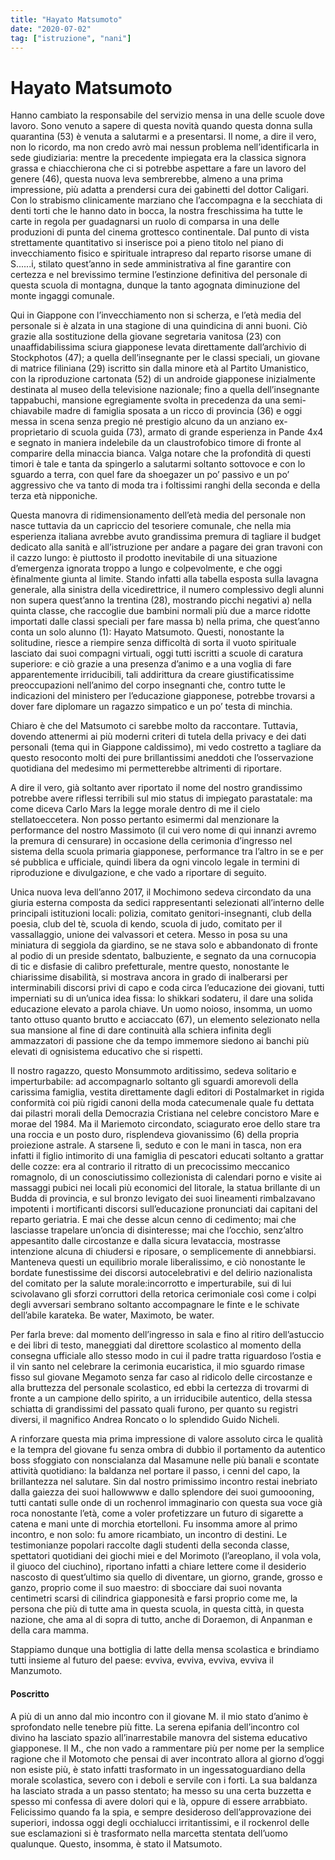 ```yaml
---
title: "Hayato Matsumoto"
date: "2020-07-02"
tag: ["istruzione", "nani"]
---
```


# Hayato Matsumoto

Hanno cambiato la responsabile del servizio mensa in
una delle scuole dove lavoro. Sono venuto a sapere di
questa novità quando questa donna sulla quarantina (53)
è venuta a salutarmi e a presentarsi. Il nome, a dire il
vero, non lo ricordo, ma non credo avrò mai nessun
problema nell’identificarla in sede giudiziaria: mentre la
precedente impiegata era la classica signora grassa e
chiacchierona che ci si potrebbe aspettare a fare un
lavoro del genere (46), questa nuova leva sembrerebbe,
almeno a una prima impressione, più adatta a prendersi
cura dei gabinetti del dottor Caligari. Con lo strabismo
clinicamente marziano che l’accompagna e la secchiata
di denti torti che le hanno dato in bocca, la nostra
freschissima ha tutte le carte in regola per guadagnarsi
un ruolo di comparsa in una delle produzioni di punta
del cinema grottesco continentale. Dal punto di vista
strettamente quantitativo si inserisce poi a pieno titolo
nel piano di invecchiamento fisico e spirituale intrapreso
dal reparto risorse umane di S......i, stilato quest’anno in
sede amministrativa al fine garantire con certezza e nel
brevissimo termine l’estinzione definitiva del personale
di questa scuola di montagna, dunque la tanto agognata
diminuzione del monte ingaggi comunale.

Qui in Giappone con l’invecchiamento non si scherza, e
l’età media del personale si è alzata in una stagione di
una quindicina di anni buoni. Ciò grazie alla sostituzione
della giovane segretaria vanitosa (23) con unaaffidabilissima sciura giapponese levata direttamente
dall’archivio di Stockphotos (47); a quella
dell’insegnante per le classi speciali, un giovane di
matrice filiniana (29) iscritto sin dalla minore età al
Partito Umanistico, con la riproduzione cartonata (52) di
un androide giapponese inizialmente destinata al museo
della televisione nazionale; fino a quella dell’insegnante
tappabuchi, mansione egregiamente svolta in precedenza
da una semi-chiavabile madre di famiglia sposata a un
ricco di provincia (36) e oggi messa in scena senza
pregio né prestigio alcuno da un anziano ex-proprietario
di scuola guida (73), armato di grande esperienza in
Pande 4x4 e segnato in maniera indelebile da un
claustrofobico timore di fronte al comparire della
minaccia bianca. Valga notare che la profondità di questi
timori è tale e tanta da spingerlo a salutarmi soltanto
sottovoce e con lo sguardo a terra, con quel fare da
shoegazer un po’ passivo e un po’ aggressivo che va
tanto di moda tra i foltissimi ranghi della seconda e della
terza età nipponiche.

Questa manovra di ridimensionamento dell’età media
del personale non nasce tuttavia da un capriccio del
tesoriere comunale, che nella mia esperienza italiana
avrebbe avuto grandissima premura di tagliare il budget
dedicato alla sanità e all’istruzione per andare a pagare
dei gran travoni con il cazzo lungo: è piuttosto il
prodotto inevitabile di una situazione d’emergenza
ignorata troppo a lungo e colpevolmente, e che oggi èfinalmente giunta al limite. Stando infatti alla tabella
esposta sulla lavagna generale, alla sinistra della
vicedirettrice, il numero complessivo degli alunni non
supera quest’anno la trentina (28), mostrando picchi
negativi a) nella quinta classe, che raccoglie due bambini
normali più due a marce ridotte importati dalle classi
speciali per fare massa b) nella prima, che quest’anno
conta un solo alunno (1): Hayato Matsumoto. Questi,
nonostante la solitudine, riesce a riempire senza
difficoltà di sorta il vuoto spirituale lasciato dai suoi
compagni virtuali, oggi tutti iscritti a scuole di caratura
superiore: e ciò grazie a una presenza d’animo e a una
voglia di fare apparentemente irriducibili, tali addirittura
da creare giustificatissime preoccupazioni nell’animo del
corpo insegnanti che, contro tutte le indicazioni del
ministero per l’educazione giapponese, potrebbe trovarsi
a dover fare diplomare un ragazzo simpatico e un po’
testa di minchia.

Chiaro è che del Matsumoto ci sarebbe molto da
raccontare. Tuttavia, dovendo attenermi ai più moderni
criteri di tutela della privacy e dei dati personali (tema
qui in Giappone caldissimo), mi vedo costretto a tagliare
da questo resoconto molti dei pure brillantissimi
aneddoti che l’osservazione quotidiana del medesimo mi
permetterebbe altrimenti di riportare.

A dire il vero, già soltanto aver riportato il nome del
nostro grandissimo potrebbe avere riflessi terribili sul
mio status di impiegato parastatale: ma come diceva
Carlo Mars la legge morale dentro di me il cielo stellatoeccetera. Non posso pertanto esimermi dal menzionare la
performance del nostro Massimoto (il cui vero nome di
qui innanzi avremo la premura di censurare) in
occasione della cerimonia d’ingresso nel sistema della
scuola primaria giapponese, performance tra l’altro in se
e per sé pubblica e ufficiale, quindi libera da ogni
vincolo legale in termini di riproduzione e divulgazione,
e che vado a riportare di seguito.

Unica nuova leva dell’anno 2017, il Mochimono sedeva
circondato da una giuria esterna composta da sedici
rappresentanti selezionati all’interno delle principali
istituzioni locali: polizia, comitato genitori-insegnanti,
club della poesia, club del tè, scuola di kendo, scuola di
judo, comitato per il vassallaggio, unione dei valvassori
et cetera. Messo in posa su una miniatura di seggiola da
giardino, se ne stava solo e abbandonato di fronte al
podio di un preside sdentato, balbuziente, e segnato da
una cornucopia di tic e disfasie di calibro prefetturale,
mentre questo, nonostante le chiarissime disabilità, si
mostrava ancora in grado di inalberarsi per interminabili
discorsi privi di capo e coda circa l’educazione dei
giovani, tutti imperniati su di un’unica idea fissa: lo
shikkari sodateru, il dare una solida educazione elevato a
parola chiave. Un uomo noioso, insomma, un uomo
tanto ottuso quanto brutto e acciaccato (67), un elemento
selezionato nella sua mansione al fine di dare continuità
alla schiera infinita degli ammazzatori di passione che da
tempo immemore siedono ai banchi più elevati di ognisistema educativo che si rispetti.

Il nostro ragazzo, questo Monsummoto arditissimo,
sedeva solitario e imperturbabile: ad accompagnarlo
soltanto gli sguardi amorevoli della carissima famiglia,
vestita direttamente dagli editori di Postalmarket in
rigida conformità coi più rigidi canoni della moda
catecumenale quale fu dettata dai pilastri morali della
Democrazia Cristiana nel celebre concistoro Mare e
morae del 1984. Ma il Mariemoto circondato, sciagurato
eroe dello stare tra una roccia e un posto duro,
risplendeva giovanissimo (6) della propria proiezione
astrale. A starsene lì, seduto e con le mani in tasca, non
era infatti il figlio intimorito di una famiglia di pescatori
educati soltanto a grattar delle cozze: era al contrario il
ritratto di un precocissimo meccanico romagnolo, di un
conosciutissimo collezionista di calendari porno e visite
ai massaggi pubici nei locali più economici del litorale,
la statua brillante di un Budda di provincia, e sul bronzo
levigato dei suoi lineamenti rimbalzavano impotenti i
mortificanti discorsi sull’educazione pronunciati dai
capitani del reparto geriatria. E mai che desse alcun
cenno di cedimento; mai che lasciasse trapelare un’oncia
di disinteresse; mai che l’occhio, senz’altro appesantito
dalle circostanze e dalla sicura levataccia, mostrasse
intenzione alcuna di chiudersi e riposare, o
semplicemente di annebbiarsi. Manteneva questi un
equilibrio morale liberalissimo, e ciò nonostante le
bordate funestissime dei discorsi autocelebrativi e del
delirio nazionalista del comitato per la salute morale:incorrotto e imperturabile, sui di lui scivolavano gli
sforzi corruttori della retorica cerimoniale così come i
colpi degli avversari sembrano soltanto accompagnare le
finte e le schivate dell’abile karateka. Be water,
Maximoto, be water.

Per farla breve: dal momento dell’ingresso in sala e fino
al ritiro dell’astuccio e dei libri di testo, maneggiati dal
direttore scolastico al momento della consegna ufficiale
allo stesso modo in cui il padre tratta riguardoso l’ostia e
il vin santo nel celebrare la cerimonia eucaristica, il mio
sguardo rimase fisso sul giovane Megamoto senza far
caso al ridicolo delle circostanze e alla bruttezza del
personale scolastico, ed ebbi la certezza di trovarmi di
fronte a un campione dello spirito, a un irriducibile
autentico, della stessa schiatta di grandissimi del passato
quali furono, per quanto su registri diversi, il magnifico
Andrea Roncato o lo splendido Guido Nicheli.

A rinforzare questa mia prima impressione di valore
assoluto circa le qualità e la tempra del giovane fu senza
ombra di dubbio il portamento da autentico boss
sfoggiato con nonscialanza dal Masamune nelle più
banali e scontate attività quotidiano: la baldanza nel
portare il passo, i cenni del capo, la brillantezza nel
salutare. Sin dal nostro primissimo incontro restai
inebriato dalla gaiezza dei suoi hallowwww e dallo
splendore dei suoi gumoooning, tutti cantati sulle onde
di un rochenrol immaginario con questa sua voce già
roca nonostante l’età, come a voler profetizzare un
futuro di sigarette a catena e mani unte di morchia etortelloni. Fu insomma amore al primo incontro, e non
solo: fu amore ricambiato, un incontro di destini. Le
testimonianze popolari raccolte dagli studenti della
seconda classe, spettatori quotidiani dei giochi miei e del
Morimoto (l’areoplano, il vola vola, il giuoco del
ciuchino), riportano infatti a chiare lettere come il
desiderio nascosto di quest’ultimo sia quello di
diventare, un giorno, grande, grosso e ganzo, proprio
come il suo maestro: di sbocciare dai suoi novanta
centimetri scarsi di cilindrica giapponesità e farsi proprio
come me, la persona che più di tutte ama in questa
scuola, in questa città, in questa nazione, che ama al di
sopra di tutto, anche di Doraemon, di Anpanman e della
cara mamma.

Stappiamo dunque una bottiglia di latte della mensa
scolastica e brindiamo tutti insieme al futuro del paese:
evviva, evviva, evviva, evviva il Manzumoto.

#### Poscritto

A più di un anno dal mio incontro con il giovane M. il
mio stato d’animo è sprofondato nelle tenebre più fitte.
La serena epifania dell’incontro col divino ha lasciato
spazio all’inarrestabile manovra del sistema educativo
giapponese. Il M., che non vado a rammentare più per
nome per la semplice ragione che il Motomoto che
pensai di aver incontrato allora al giorno d’oggi non
esiste più, è stato infatti trasformato in un ingessatoguardiano della morale scolastica, severo con i deboli e
servile con i forti. La sua baldanza ha lasciato strada a un
passo stentato; ha messo su una certa buzzetta e spesso
mi confessa di avere dolori qui e là, oppure di essere
arrabbiato. Felicissimo quando fa la spia, e sempre
desideroso dell’approvazione dei superiori, indossa oggi
degli occhialucci irritantissimi, e il rockenrol delle sue
esclamazioni si è trasformato nella marcetta stentata
dell’uomo qualunque. Questo, insomma, è stato il
Matsumoto.
